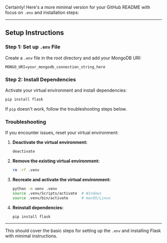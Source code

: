Certainly! Here's a more minimal version for your GitHub README with focus on `.env` and installation steps:

---

## Setup Instructions

### Step 1: Set up `.env` File

Create a `.env` file in the root directory and add your MongoDB URI:

```
MONGO_URI=your_mongodb_connection_string_here
```

### Step 2: Install Dependencies

Activate your virtual environment and install dependencies:

```bash
pip install flask
```

If `pip` doesn't work, follow the troubleshooting steps below.

### Troubleshooting

If you encounter issues, reset your virtual environment:

1. **Deactivate the virtual environment:**

   ```bash
   deactivate
   ```

2. **Remove the existing virtual environment:**

   ```bash
   rm -rf .venv
   ```

3. **Recreate and activate the virtual environment:**

   ```bash
   python -m venv .venv
   source .venv/Scripts/activate  # Windows
   source .venv/bin/activate      # macOS/Linux
   ```

4. **Reinstall dependencies:**

   ```bash
   pip install flask
   ```

---

This should cover the basic steps for setting up the `.env` and installing Flask with minimal instructions.
